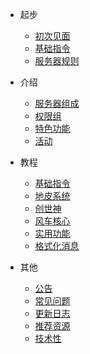 * 起步
  * [初次见面](/start/intro.md)
  * [基础指令](/start/commands.md)
  * [服务器规则](/start/rules.md)

* 介绍
  * [服务器组成](/info/servers.md)
  * [权限组](/info/perms.md)
  * [特色功能](/info/features.md)
  * [活动](/info/activities.md)

* 教程
  * [基础指令](/tutorial/cmi.md)
  * [地皮系统](/tutorial/plots.md)
  * [创世神](/tutorial/worldedit.md)
  * [风车核心](/tutorial/windmilltowncore.md)
  * [实用功能](/tutorial/utilities.md)
  * [格式化消息](/tutorial/format.md)
 
* 其他
  * [公告](/other/announcement.md)
  * [常见问题](/other/troubleshooting.md)
  * [更新日志](/other/updates.md)
  * [推荐资源](/other/resources.md)
  * [技术性](/other/techniques.md)